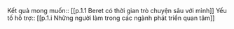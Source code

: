 Kết quả mong muốn:: [[p.1.1 Beret có thời gian trò chuyện sâu với mình]]
Yếu tố hỗ trợ:: [[p.1.i Những người làm trong các ngành phát triển quan tâm]]
